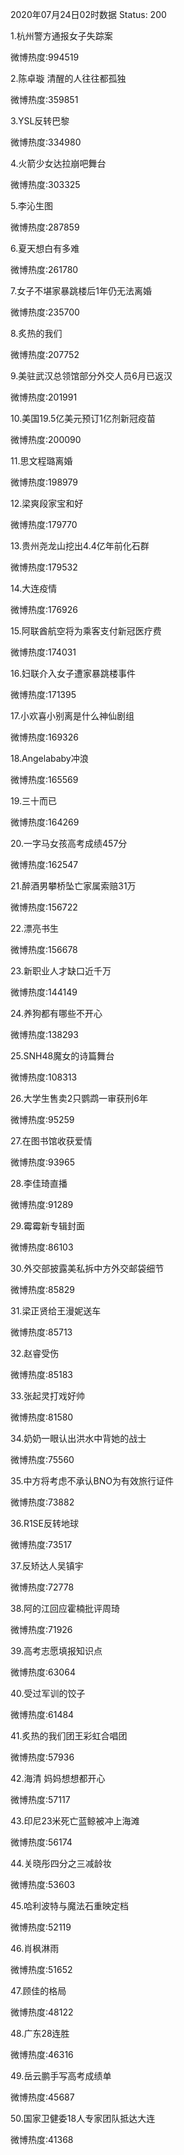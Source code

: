 2020年07月24日02时数据
Status: 200

1.杭州警方通报女子失踪案

微博热度:994519

2.陈卓璇 清醒的人往往都孤独

微博热度:359851

3.YSL反转巴黎

微博热度:334980

4.火箭少女达拉崩吧舞台

微博热度:303325

5.李沁生图

微博热度:287859

6.夏天想白有多难

微博热度:261780

7.女子不堪家暴跳楼后1年仍无法离婚

微博热度:235700

8.炙热的我们

微博热度:207752

9.美驻武汉总领馆部分外交人员6月已返汉

微博热度:201991

10.美国19.5亿美元预订1亿剂新冠疫苗

微博热度:200090

11.思文程璐离婚

微博热度:198979

12.梁爽段家宝和好

微博热度:179770

13.贵州尧龙山挖出4.4亿年前化石群

微博热度:179532

14.大连疫情

微博热度:176926

15.阿联酋航空将为乘客支付新冠医疗费

微博热度:174031

16.妇联介入女子遭家暴跳楼事件

微博热度:171395

17.小欢喜小别离是什么神仙剧组

微博热度:169326

18.Angelababy冲浪

微博热度:165569

19.三十而已

微博热度:164269

20.一字马女孩高考成绩457分

微博热度:162547

21.醉酒男攀桥坠亡家属索赔31万

微博热度:156722

22.漂亮书生

微博热度:156678

23.新职业人才缺口近千万

微博热度:144149

24.养狗都有哪些不开心

微博热度:138293

25.SNH48魔女的诗篇舞台

微博热度:108313

26.大学生售卖2只鹦鹉一审获刑6年

微博热度:95259

27.在图书馆收获爱情

微博热度:93965

28.李佳琦直播

微博热度:91289

29.霉霉新专辑封面

微博热度:86103

30.外交部披露美私拆中方外交邮袋细节

微博热度:85829

31.梁正贤给王漫妮送车

微博热度:85713

32.赵睿受伤

微博热度:85183

33.张起灵打戏好帅

微博热度:81580

34.奶奶一眼认出洪水中背她的战士

微博热度:75560

35.中方将考虑不承认BNO为有效旅行证件

微博热度:73882

36.R1SE反转地球

微博热度:73517

37.反矫达人吴镇宇

微博热度:72778

38.阿的江回应霍楠批评周琦

微博热度:71926

39.高考志愿填报知识点

微博热度:63064

40.受过军训的饺子

微博热度:61484

41.炙热的我们团王彩虹合唱团

微博热度:57936

42.海清 妈妈想想都开心

微博热度:57117

43.印尼23米死亡蓝鲸被冲上海滩

微博热度:56174

44.关晓彤四分之三减龄妆

微博热度:53603

45.哈利波特与魔法石重映定档

微博热度:52119

46.肖枫淋雨

微博热度:51652

47.顾佳的格局

微博热度:48122

48.广东28连胜

微博热度:46316

49.岳云鹏手写高考成绩单

微博热度:45687

50.国家卫健委18人专家团队抵达大连

微博热度:41368

